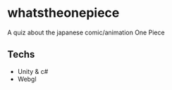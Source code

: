 # whatstheonepiece
A quiz about the japanese comic/animation One Piece

## Techs
- Unity & c#
- Webgl
